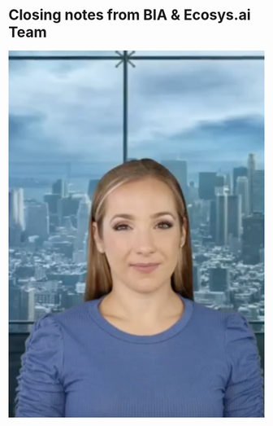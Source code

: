 # **Closing notes from BIA & Ecosys.ai Team**




[![BIA AI Assistant](../Images/24_running_case.png)](../Videos/02_BIA%20closing%20notes%20Workshop_Fr.mp4)
